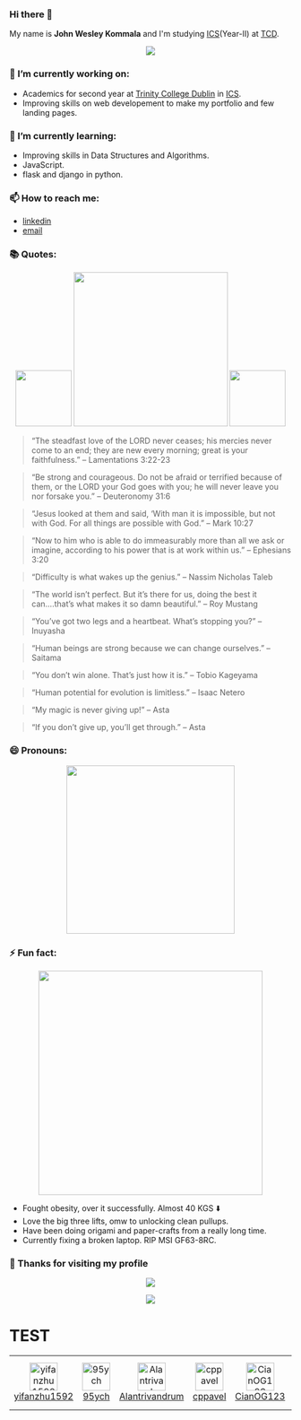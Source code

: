 ### Hi there 👋

My name is **John Wesley Kommala** and I'm studying [ICS](https://www.scss.tcd.ie/undergraduate/computer-science/)(Year-II) at [TCD](https://www.tcd.ie/).

<p align="middle">
  <img src="https://media.giphy.com/media/I5bk7sUToEBxe/giphy.gif"/> 
</p>

### 🔭 I’m currently working on:

- Academics for second year at [Trinity College Dublin](https://www.tcd.ie/) in [ICS](https://www.scss.tcd.ie/undergraduate/computer-science/).
- Improving skills on web developement to make my portfolio and few landing pages.

### 🌱 I’m currently learning:

- Improving skills in Data Structures and Algorithms.
- JavaScript.
- flask and django in python.

### 📫 How to reach me:

- [linkedin](https://www.linkedin.com/in/john-wesley-kommala-920739197/)
- [email](mailto:kjwesley2002@gmail.com)

### 📚 Quotes:

<p align="middle">
  <img src="https://media.giphy.com/media/fu8GmsXKFzgOjMgjLp/giphy.gif" width="100" />
  <img src="https://media.giphy.com/media/dCdTUwSva7GOzPAcf3/source.gif" width="275" /> 
  <img src="https://media.giphy.com/media/fu8GmsXKFzgOjMgjLp/giphy.gif" width="100" />
</p>

> “The steadfast love of the LORD never ceases; his mercies never come to an end; they are new every morning; great is your faithfulness.” – Lamentations 3:22-23

> “Be strong and courageous. Do not be afraid or terrified because of them, or the LORD your God goes with you; he will never leave you nor forsake you.” – Deuteronomy 31:6

> “Jesus looked at them and said, ‘With man it is impossible, but not with God. For all things are possible with God.” – Mark 10:27

> “Now to him who is able to do immeasurably more than all we ask or imagine, according to his power that is at work within us.” – Ephesians 3:20

> “Difficulty is what wakes up the genius.” – Nassim Nicholas Taleb

> “The world isn’t perfect. But it’s there for us, doing the best it can….that’s what makes it so damn beautiful.” – Roy Mustang

> “You’ve got two legs and a heartbeat. What’s stopping you?” – Inuyasha

> “Human beings are strong because we can change ourselves.” – Saitama

> “You don’t win alone. That’s just how it is.” – Tobio Kageyama

> “Human potential for evolution is limitless.” – Isaac Netero

> “My magic is never giving up!” – Asta

> “If you don’t give up, you’ll get through.” – Asta

### 😄 Pronouns:

<p align="middle">
  <img src="https://media.giphy.com/media/efyYRnym8v1Th8sJ0K/giphy.gif" width="300" /> 
</p>

### ⚡ Fun fact:

<p align="middle">
  <img src="https://media.giphy.com/media/fVc6G5zbFwxo2YGXIP/giphy.gif" " width="400"/> 
</p>

- Fought obesity, over it successfully. Almost 40 KGS ⬇️
- Love the big three lifts, omw to unlocking clean pullups.
- Have been doing origami and paper-crafts from a really long time.
- Currently fixing a broken laptop. RIP MSI GF63-8RC.

### 🙏 Thanks for visiting my profile

<p align="middle">
  <img src="https://media.giphy.com/media/6tHy8UAbv3zgs/giphy.gif" />
</p>

<p align="middle">
  <img src="https://profile-counter.glitch.me/JohnWesleyK/count.svg" />
</p>


# TEST

<!--START_SECTION:top-followers-->
<table style="border: none;">
  <tr align = "center">
    <td align="center" style="border: none;">
      <a href="https://github.com/yifanzhu1592">
        <img src="https://avatars2.githubusercontent.com/u/37624724?s=400&u=0d6496d8c81f82d1d4417974c6f85a04c131c364&v=4" width="50px" alt="yifanzhu1592"/>
      </a>
      <br />
      <a href="https://github.com/yifanzhu1592">yifanzhu1592</a>
    </td>
    <td align="center">
      <a href="https://github.com/95ych">
        <img src="https://avatars3.githubusercontent.com/u/55957942?s=400&u=52daffb829392af4442bc4e182c626ce1455c96a&v=4" width="50px" alt="95ych"/>
      </a>
      <br />
      <a href="https://github.com/Alantrivandrum">95ych</a>
    </td>
    <td align="center">
      <a href="https://github.com/Alantrivandrum">
        <img src="https://avatars3.githubusercontent.com/u/47579004?s=400&u=ab2b77405d13f8aaec53b14e59051f43c2f401b0&v=4" width="50px" alt="Alantrivandrum"/>
      </a>
      <br />
      <a href="https://github.com/Alantrivandrum">Alantrivandrum</a>
    </td>
    <td align="center">
      <a href="https://github.com/cppavel">
        <img src="https://avatars3.githubusercontent.com/u/24837651?s=400&u=b36b994307e263dbeb0ad14e81b915935cdac962&v=4" width="50pxs" alt="cppavel"/>
      </a>
      <br />
      <a href="https://github.com/cppavel">cppavel</a>
    </td>
    <!-- </tr>
    <tr align = "center"> -->
    <td align="center">
      <a href="https://github.com/CianOG123">
        <img src="https://avatars3.githubusercontent.com/u/29048772?s=400&u=d4d6946f2c2124a868712df4f1f8548564de864e&v=4" width="50px" alt="CianOG123"/>
      </a>
      <br />
      <a href="https://github.com/CianOG123">CianOG123</a>
    </td>
    <td align="center">
      <a href="https://github.com/CSIGildea">
        <img src="https://avatars2.githubusercontent.com/u/25468725?s=400&u=24d7bb7533e25f49c65b8db8487af91c21f316a2&v=4" width="50px" alt="CSIGildea"/>
      </a>
      <br />
      <a href="https://github.com/CSIGildea">CSIGildea</a>
    </td>
     <td align="center">
      <a href="https://github.com/eli-scorpio">
        <img src="https://avatars0.githubusercontent.com/u/62078721?s=400&u=47614c8177500c40e6e0a83b74e355fd35461a53&v=4" width="50px" alt="eli-scorpio"/>
      </a>
      <br />
      <a href="https://github.com/eli-scorpio">eli-scorpio</a>
    </td>
    <td align="center">
      <a href="https://github.com/borsakv">
        <img src="https://avatars2.githubusercontent.com/u/60220650?s=400&u=17215877e7053749c0b861ac47c11a6b3dcaa406&v=4" width="50px" alt="borsakv"/>
      </a>
      <br />
      <a href="https://github.com/borsakv">borsakv</a>
    </td>
    </tr>
</table>
<!--END_SECTION:top-followers-->

<!--
**JohnWesleyK/JohnWesleyK** is a ✨ _special_ ✨ repository because its `README.md` (this file) appears on your GitHub profile.

### 💼 Work Experience:
  - **Freelance Tutor**
    - Taught high school graduates Java and ARM assembly language.
Here are some ideas to get you started:

- 🔭 I’m currently working on ...
- 🌱 I’m currently learning ...
- 👯 I’m looking to collaborate on ...
- 🤔 I’m looking for help with ...
- 💬 Ask me about ...
- 📫 How to reach me: ...
- 😄 Pronouns: ...
- ⚡ Fun fact: ...
-->
